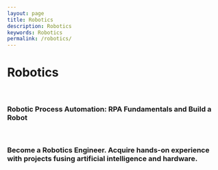 ```yaml
---
layout: page
title: Robotics
description: Robotics
keywords: Robotics
permalink: /robotics/
---
```


# Robotics

<br/>

### Robotic Process Automation: RPA Fundamentals and Build a Robot

<br/>

### Become a Robotics Engineer. Acquire hands-on experience with projects fusing artificial intelligence and hardware.
